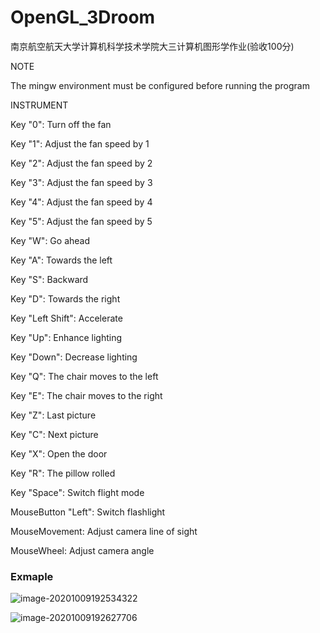 # OpenGL_3Droom

南京航空航天大学计算机科学技术学院大三计算机图形学作业(验收100分)

NOTE

The mingw environment must be configured before running the program

INSTRUMENT

Key "0": Turn off the fan

Key "1": Adjust the fan speed by 1

Key "2": Adjust the fan speed by 2

Key "3": Adjust the fan speed by 3

Key "4": Adjust the fan speed by 4

Key "5": Adjust the fan speed by 5

Key "W": Go ahead

Key "A": Towards the left

Key "S": Backward

Key "D": Towards the right

Key "Left Shift": Accelerate

Key "Up": Enhance lighting

Key "Down": Decrease lighting

Key "Q": The chair moves to the left

Key "E": The chair moves to the right

Key "Z": Last picture

Key "C": Next picture

Key "X": Open the door

Key "R": The pillow rolled

Key "Space": Switch flight mode

MouseButton "Left": Switch flashlight

MouseMovement: Adjust camera line of sight

MouseWheel: Adjust camera angle



### Exmaple

![image-20201009192534322](C:\Users\11518\AppData\Roaming\Typora\typora-user-images\image-20201009192534322.png)

![image-20201009192627706](C:\Users\11518\AppData\Roaming\Typora\typora-user-images\image-20201009192627706.png)
